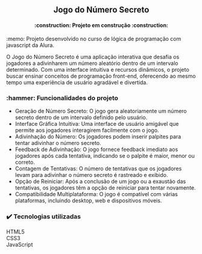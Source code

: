 <h2 align="center"> 
Jogo do Número Secreto
  </h2>
<h4 align="center"> 
    :construction:  Projeto em construção  :construction:
</h4>
<p>
  :memo: Projeto desenvolvido no curso de lógica de programação com javascript da Alura.
</p>

O Jogo do Número Secreto é uma aplicação interativa que desafia os jogadores a adivinharem um número aleatório dentro de um intervalo determinado. Com uma interface intuitiva e recursos dinâmicos, o projeto buscar ensinar conceitos de programação front-end, oferecendo ao mesmo tempo uma experiência de usuário agradável e divertida.

<h3>
  :hammer: Funcionalidades do projeto
</h3>

- Geração de Número Secreto: O jogo gera aleatoriamente um número secreto dentro de um intervalo definido pelo usuário.
- Interface Gráfica Intuitiva: Uma interface de usuário amigável que permite aos jogadores interagirem facilmente com o jogo.
- Adivinhação do Número: Os jogadores podem inserir palpites para tentar adivinhar o número secreto.
- Feedback de Adivinhação: O jogo fornece feedback imediato aos jogadores após cada tentativa, indicando se o palpite é maior, menor ou correto.
- Contagem de Tentativas: O número de tentativas que os jogadores levam para adivinhar o número secreto é rastreado e exibido.
- Opção de Reiniciar: Após a conclusão de um jogo ou a exaustão das tentativas, os jogadores têm a opção de reiniciar para tentar novamente.
- Compatibilidade Multiplataforma: O jogo é compatível com várias plataformas, incluindo desktop, web e dispositivos móveis.

<h3>
✔️ Tecnologias utilizadas
</h3>
HTML5
<br>
CSS3
<br>
JavaScript
